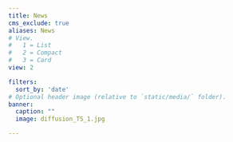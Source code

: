 ```yaml
---
title: News
cms_exclude: true
aliases: News
# View.
#   1 = List
#   2 = Compact
#   3 = Card
view: 2

filters:
  sort_by: 'date'
# Optional header image (relative to `static/media/` folder).
banner:
  caption: ""
  image: diffusion_TS_1.jpg

---
```

